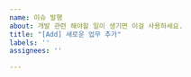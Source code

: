 ```yaml
---
name: 이슈 발행
about: 개발 관련 해야할 일이 생기면 이걸 사용하세요.
title: "[Add] 새로운 업무 추가"
labels: ''
assignees: ''

---
```



